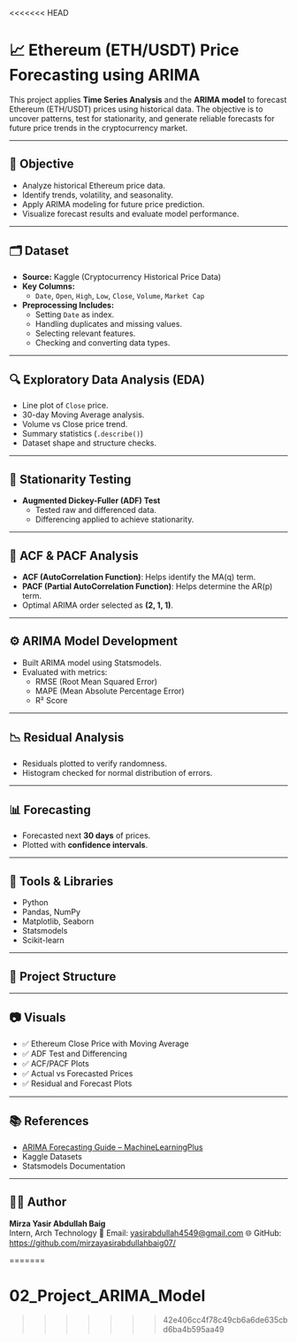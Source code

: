 <<<<<<< HEAD
# 📈 Ethereum (ETH/USDT) Price Forecasting using ARIMA

This project applies **Time Series Analysis** and the **ARIMA model** to forecast Ethereum (ETH/USDT) prices using historical data. The objective is to uncover patterns, test for stationarity, and generate reliable forecasts for future price trends in the cryptocurrency market.

---

## 🎯 Objective

- Analyze historical Ethereum price data.
- Identify trends, volatility, and seasonality.
- Apply ARIMA modeling for future price prediction.
- Visualize forecast results and evaluate model performance.

---

## 🗂 Dataset

- **Source:** Kaggle (Cryptocurrency Historical Price Data)
- **Key Columns:**
  - `Date`, `Open`, `High`, `Low`, `Close`, `Volume`, `Market Cap`
- **Preprocessing Includes:**
  - Setting `Date` as index.
  - Handling duplicates and missing values.
  - Selecting relevant features.
  - Checking and converting data types.

---

## 🔍 Exploratory Data Analysis (EDA)

- Line plot of `Close` price.
- 30-day Moving Average analysis.
- Volume vs Close price trend.
- Summary statistics (`.describe()`)
- Dataset shape and structure checks.

---

## 🧪 Stationarity Testing

- **Augmented Dickey-Fuller (ADF) Test**
  - Tested raw and differenced data.
  - Differencing applied to achieve stationarity.

---

## 🔄 ACF & PACF Analysis

- **ACF (AutoCorrelation Function)**: Helps identify the MA(q) term.
- **PACF (Partial AutoCorrelation Function)**: Helps determine the AR(p) term.
- Optimal ARIMA order selected as **(2, 1, 1)**.

---

## ⚙️ ARIMA Model Development

- Built ARIMA model using Statsmodels.
- Evaluated with metrics:
  - RMSE (Root Mean Squared Error)
  - MAPE (Mean Absolute Percentage Error)
  - R² Score

---

## 📉 Residual Analysis

- Residuals plotted to verify randomness.
- Histogram checked for normal distribution of errors.

---

## 📊 Forecasting

- Forecasted next **30 days** of prices.
- Plotted with **confidence intervals**.

---

## 🧰 Tools & Libraries

- Python
- Pandas, NumPy
- Matplotlib, Seaborn
- Statsmodels
- Scikit-learn

---

## 📁 Project Structure




---

## 📷 Visuals

- ✅ Ethereum Close Price with Moving Average  
- ✅ ADF Test and Differencing  
- ✅ ACF/PACF Plots  
- ✅ Actual vs Forecasted Prices  
- ✅ Residual and Forecast Plots

---

## 📚 References

- [ARIMA Forecasting Guide – MachineLearningPlus](https://www.machinelearningplus.com/time-series/arima-model-time-series-forecasting-python/)
- Kaggle Datasets
- Statsmodels Documentation

---

## 👨‍💻 Author

**Mirza Yasir Abdullah Baig**  
Intern, Arch Technology 
📧 Email: yasirabdullah4549@gmail.com
🌐 GitHub: https://github.com/mirzayasirabdullahbaig07/

=======
# 02_Project_ARIMA_Model
>>>>>>> 42e406cc4f78c49cb6a6de635cbd6ba4b595aa49

